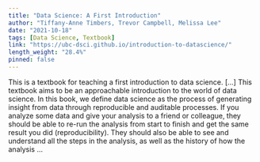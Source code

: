 ```yaml
---
title: "Data Science: A First Introduction"
author: "Tiffany-Anne Timbers, Trevor Campbell, Melissa Lee"
date: "2021-10-18"
tags: [Data Science, Textbook]
link: "https://ubc-dsci.github.io/introduction-to-datascience/"
length_weight: "28.4%"
pinned: false
---
```


This is a textbook for teaching a first introduction to data science. [...] This textbook aims to be an approachable introduction to the world of data science.
In this book, we define data science as the process of generating
insight from data through reproducible and auditable processes.
If you analyze some data and give your analysis to a friend or colleague, they should
be able to re-run the analysis from start to finish and get the same result you did (reproducibility).
They should also be able to see and understand all the steps in the analysis, as well as the history of how
the analysis ...

